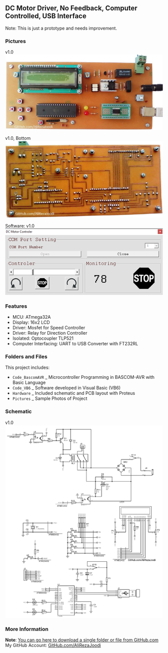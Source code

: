 ## DC Motor Driver, No Feedback, Computer Controlled, USB Interface
Note: This is just a prototype and needs improvement.

### Pictures
v1.0  
![](Pictures/v1.0.jpg)

v1.0, Bottom  
![](Pictures/v1.0_Bottom.jpg)

Software: v1.0  
![](Code_VB6/v1.0.png)

### Features
- MCU: ATmega32A  
- Display: 16x2 LCD  
- Driver: Mosfet for Speed Controller  
- Driver: Relay for Direction Controller  
- Isolated: Optocoupler TLP521
- Computer Interfacing: UART to USB Converter with FT232RL  

### Folders and Files
This project includes:
- `Code_BascomAVR` _ Microcontroller Programming in BASCOM-AVR with Basic Language
- `Code_VB6` _ Software developed in Visual Basic (VB6)
- `Hardware` _ Included schematic and PCB layout with Proteus
- `Pictures` _ Sample Photos of Project

### Schematic
v1.0  
![](Hardware/v1.0.png)

### More Information
 **Note**: [You can go here to download a single folder or file from GitHub.com](https://minhaskamal.github.io/DownGit/#/home)  
 My GitHub Account: [GitHub.com/AliRezaJoodi](https://github.com/AliRezaJoodi) 
